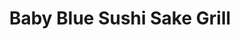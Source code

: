 ---
layout: place
title: "Baby Blue Sushi Sake Grill"
permalink: /nebraska/omaha/baby-blue-sushi-sake-grill.html
stateAbbr: NE
stateName: Nebraska
cityName: Omaha
seo:
  name: "Baby Blue Sushi Sake Grill"
  type: Restaurant
  links: http://www.bluesushisakegrill.com/
description: "Modern, clubby restaurant featuring sushi & Japanese tapas, plus fancy mixed drinks. Baby Blue Sushi Sake Grill serves delicious sushi in Omaha, Nebraska. Try fresh Japanese dishes for a great dining experience. Available for takeout, delivery, lunch, and dinner."
place_id: ChIJQwlWyAvxk4cR0lnR9TR2sIw
photos:
  - name: >-
      places/ChIJQwlWyAvxk4cR0lnR9TR2sIw/photos/AeeoHcLNzwm7VNrFajIZSc_O6uQZlSKRAVHzBNIVjjKxzNkZX0ryTWaYLeo6UPhkV6e8SKi0dAP8LlSQOfdfG_q0_Qho5f7gLxBbu_IaEfI94Berayzi4zB56imdvboiKbSejlBSWrGApkuyQvK0dvbzZKqN88W4Pk2PD96U6okJFTYiiIcOWV6zPTr9qAS89iLGowVJJZ4xn1N3-JXMhQubnmU69ZryO-BQrR5QbphAOMQI4Bt5msL340q8lJ5fvonDB1zYeHgw4SFkc4uVuUjKW-kjaPIV2T_8f--6lbs9XwuZzQ
    widthPx: 2048
    heightPx: 1419
    authorAttributions:
      - displayName: Baby Blue Sushi Sake Grill
        uri: https://maps.google.com/maps/contrib/101521310417142191216
        photoUri: >-
          https://lh3.googleusercontent.com/a-/ALV-UjWsQLtEupAK-0ih_yuopgWPVJz32iX25hYdXEgVecZ-n8JkB4zA=s100-p-k-no-mo
    flagContentUri: >-
      https://www.google.com/local/imagery/report/?cb_client=maps_api_places.places_api&image_key=!1e10!2sAF1QipNMWiw2D-QpiPxid9Gchh6AzYEkumY8NWGxl9X4&hl=en-US
    googleMapsUri: >-
      https://www.google.com/maps/place//data=!3m4!1e2!3m2!1sAF1QipNMWiw2D-QpiPxid9Gchh6AzYEkumY8NWGxl9X4!2e10!4m2!3m1!1s0x8793f10bc8560943:0x8cb07634f5d159d2
  - name: >-
      places/ChIJQwlWyAvxk4cR0lnR9TR2sIw/photos/AeeoHcIYLd_mqx45-FOfMeLM1ZRX_PCSIVShEB5tQLpWypdr1-liU0ZvdfvDKd5LmVzZh7Cubhgn-7ad8_4KVjY4w0uu4TcUOOyJgCymrtZ3fgAUs_uBYw2W2TqhLirYA-6pZNky-WMnlBpBMyFyuSA7QAKrPFgwnw7HAP8exc0R8ykE6rdj-e281AT3FV4gilu3VI1VsQrqSKIuMTo6LcfvK4sxhmlHFmv-U_3ifvWnKRXx06HMhiOC-iNGhEoyucjist-NzFWeXRPOc3sMtCjswa0H9O2ElwzIYFkgYW0ao48rhQ
    widthPx: 2048
    heightPx: 1218
    authorAttributions:
      - displayName: Baby Blue Sushi Sake Grill
        uri: https://maps.google.com/maps/contrib/101521310417142191216
        photoUri: >-
          https://lh3.googleusercontent.com/a-/ALV-UjWsQLtEupAK-0ih_yuopgWPVJz32iX25hYdXEgVecZ-n8JkB4zA=s100-p-k-no-mo
    flagContentUri: >-
      https://www.google.com/local/imagery/report/?cb_client=maps_api_places.places_api&image_key=!1e10!2sAF1QipPENfAiLqyuCG3rKFv4Sy5FKeLRwu1FhNMeG2Ic&hl=en-US
    googleMapsUri: >-
      https://www.google.com/maps/place//data=!3m4!1e2!3m2!1sAF1QipPENfAiLqyuCG3rKFv4Sy5FKeLRwu1FhNMeG2Ic!2e10!4m2!3m1!1s0x8793f10bc8560943:0x8cb07634f5d159d2
  - name: >-
      places/ChIJQwlWyAvxk4cR0lnR9TR2sIw/photos/AeeoHcJrvkLRNlIf9A1cj1aximwirmPwJc53zEWVwmo06XpiLDS6yIBCRCjIYVGLHxUdcy_ZWrnecnrDO_Pc0JejKxsD-Q-EJApU7_odJCjtkbuAi1ajC4lAZ7wOTTIck6buS1dMJ_HkQ24yG3eBzbq07EEG_G-SAQuWuaoAhwAVXkJo_sFQMRubscm2gj45EJDyHdFEgC_J8D80f-sNhXDjZYPqSHtTY1dOs9uybLtxrPrIYrve0HKJ-lhntyFHLom-fA4W9SC1ND7FM61les4zCjP_hcJ3Mr_4-PYpMZqsRMDoJmEA-UlwWuLoX-XWX07lTDEGVyDqph8BMeM2GgLtf0o97l0sPxi6Xfp_jN1h-Yz2qzvmuF77OlEPEWDXv47XFhHLR57nFqPR-Nml3pS7dvF3AX2U3rwA9WrDCjY_b3fNApVW
    widthPx: 4032
    heightPx: 3024
    authorAttributions:
      - displayName: David Shutter
        uri: https://maps.google.com/maps/contrib/118082772180965550620
        photoUri: >-
          https://lh3.googleusercontent.com/a-/ALV-UjUAG2wl76SkjDo85yv5ymoYCaQzH5KH-upY1JjVShdwirX3IHjpZA=s100-p-k-no-mo
    flagContentUri: >-
      https://www.google.com/local/imagery/report/?cb_client=maps_api_places.places_api&image_key=!1e10!2sCIHM0ogKEICAgICX8uKGpQE&hl=en-US
    googleMapsUri: >-
      https://www.google.com/maps/place//data=!3m4!1e2!3m2!1sCIHM0ogKEICAgICX8uKGpQE!2e10!4m2!3m1!1s0x8793f10bc8560943:0x8cb07634f5d159d2
  - name: >-
      places/ChIJQwlWyAvxk4cR0lnR9TR2sIw/photos/AeeoHcKrdbAV-6_Tvu0Chmu3LqK7PiqLFtPfVY2NEaEw3ZLt4D1mrZhUtpIqCMD4CWsXyVwfJvhKurVkWzj1yig3NP3WuMVnrnKWtZxw8pUvGJIFA6UMjTJ5JYlctXQM9_J3t1KdFMMnKqdHi6DRqbsY22O25VOtGLa_l_Nn5KC_LLD0Q-NU_Wa2zzp0unWNqfZtV6G8rXbF1pb3T0JM-MP0wp_S2BvJcNdmQZiWlUzopF2jRvNym-5lpW5iHxrjsZf4FTi0rPmD_V-C3g9f3UmsQawiXQ3gFZhy35lopP07m51TE1k3adv-y9aphM25feyP-4qH718Dqz8335IQ-7SSgEsB5xbxVxxPygyIyG_8a6xDaVRidJQw2Ts3gnYDvCleJhbmbtbXILgImNVy55bETg7bBiUDcDJ05jRZhTC-Slp3qdFl
    widthPx: 3024
    heightPx: 4032
    authorAttributions:
      - displayName: Faith Melegrito
        uri: https://maps.google.com/maps/contrib/107353174579083605852
        photoUri: >-
          https://lh3.googleusercontent.com/a-/ALV-UjWSgJTfMQKirD-HKTWZBTXN2mp86WvGyp-b_Smzr58hMax9xrtH3A=s100-p-k-no-mo
    flagContentUri: >-
      https://www.google.com/local/imagery/report/?cb_client=maps_api_places.places_api&image_key=!1e10!2sCIHM0ogKEICAgIDX1_O3tAE&hl=en-US
    googleMapsUri: >-
      https://www.google.com/maps/place//data=!3m4!1e2!3m2!1sCIHM0ogKEICAgIDX1_O3tAE!2e10!4m2!3m1!1s0x8793f10bc8560943:0x8cb07634f5d159d2
  - name: >-
      places/ChIJQwlWyAvxk4cR0lnR9TR2sIw/photos/AeeoHcJWT-msNnFMAvzQIk8D_5T20ME2qJcw70IGfraOnSW3P0NJEQ0R73VrDS_H6l_-D3bbfMVpC-3FoaDgFnmNdFDIgb3Dj_RP2uWNUUMOlZlRlUhctk63jafc2gWsF3OcgCcAXmoAKJrUqEs518sPPb-tK4KEEQgTDmCmiBakrdd9iGObiCXGo5A-5ohwBfUXFnAf_D6fKTWwrAcKsqUvSuPgpbMVpRaw7BJQIMuKALu6ebK5blxbb1ydkKGbdCca62CZPeJK3Z5cbJQM_8XATyDTD2JXucar2YiH3S8vRbZK6w
    widthPx: 2775
    heightPx: 1790
    authorAttributions:
      - displayName: Baby Blue Sushi Sake Grill
        uri: https://maps.google.com/maps/contrib/101521310417142191216
        photoUri: >-
          https://lh3.googleusercontent.com/a-/ALV-UjWsQLtEupAK-0ih_yuopgWPVJz32iX25hYdXEgVecZ-n8JkB4zA=s100-p-k-no-mo
    flagContentUri: >-
      https://www.google.com/local/imagery/report/?cb_client=maps_api_places.places_api&image_key=!1e10!2sAF1QipNVUKFv-HjyovNv-0czzrlrvGQTsW797-8qhLVS&hl=en-US
    googleMapsUri: >-
      https://www.google.com/maps/place//data=!3m4!1e2!3m2!1sAF1QipNVUKFv-HjyovNv-0czzrlrvGQTsW797-8qhLVS!2e10!4m2!3m1!1s0x8793f10bc8560943:0x8cb07634f5d159d2
  - name: >-
      places/ChIJQwlWyAvxk4cR0lnR9TR2sIw/photos/AeeoHcJCuha-LtMFayjZHBvKvXNRuE3uJgbqf8GTXP-hUotx4lrd3dVpBS3Y0un2yR7sXnWgYXbInGgwuWO_jg3qG1xoHHYMYCax3nOGHuoB0TWaXl1g9m6SmiQ_gSsjeanPL5VGQ-DkPBamxPNN829SDLSVn0Tg2dhFE2mUWGYqejPI_-yYZEE9TxvIcilKddP7XhfI-zyDd5wWngKE6156Gs01oasN39QDELzd1MW-jd2E9orMw4iCKQod-Wm2kpQIql50VHz3fVeA0RFPeK5S5cC0k6ENPRieWRLUUGfAaSRaERHSZN2RmxDzvb-g0S8N5gH_sb9mXcNb4hxjxhuEqPN2H9OQ75e4mRhhrkyv-sBt7stjRLllGEdd86InbYOiNNSCRs82PJ0xLuOIwHMXV6uL-RUC-9qXBd2iyrkBAZywwGk
    widthPx: 4800
    heightPx: 3600
    authorAttributions:
      - displayName: David Shutter
        uri: https://maps.google.com/maps/contrib/118082772180965550620
        photoUri: >-
          https://lh3.googleusercontent.com/a-/ALV-UjUAG2wl76SkjDo85yv5ymoYCaQzH5KH-upY1JjVShdwirX3IHjpZA=s100-p-k-no-mo
    flagContentUri: >-
      https://www.google.com/local/imagery/report/?cb_client=maps_api_places.places_api&image_key=!1e10!2sCIHM0ogKEICAgICX8uKGyQE&hl=en-US
    googleMapsUri: >-
      https://www.google.com/maps/place//data=!3m4!1e2!3m2!1sCIHM0ogKEICAgICX8uKGyQE!2e10!4m2!3m1!1s0x8793f10bc8560943:0x8cb07634f5d159d2
  - name: >-
      places/ChIJQwlWyAvxk4cR0lnR9TR2sIw/photos/AeeoHcI4HIRdCb1Pkq3TKVytZ43Z3XR0v1m0-Vq0md_DS1NThU_erxInNDL0gzxuKJLCWxYm7Tq_f5nxntcQCdXEic4gXwj-0w_PTa1_xRDk8qTMUSXewzMW7qO-NnN-qIjPZ7Ia6BGnNTgx7MgJ22hNEwDyk6dIaPk4WPhvxFQH3zw6LxUvigZzNxbOSAJo1lA5sa5pTzV_wFghpSFO_j9_-5K8xtMWaTLpFoU50e-QVyL1tveACHektFjP_HXs9BKmkFYHYGnTeGf4tWn7xT4kTe63ZZ5vIs1UeR-0z4AdrBWBFEGZxdq1pZrYrGlwiC_nwY7D2_OIKjnJLhYwcMF9ayj2fbY8oJ1Ush0TdrcetCbZxHSJvEjc2t76eMNFmxpeJG__2x1UzwlPIhYMBPreF_7JOWg7FIbLHVub-lcfhQRZs1rM
    widthPx: 3024
    heightPx: 4032
    authorAttributions:
      - displayName: David Shutter
        uri: https://maps.google.com/maps/contrib/118082772180965550620
        photoUri: >-
          https://lh3.googleusercontent.com/a-/ALV-UjUAG2wl76SkjDo85yv5ymoYCaQzH5KH-upY1JjVShdwirX3IHjpZA=s100-p-k-no-mo
    flagContentUri: >-
      https://www.google.com/local/imagery/report/?cb_client=maps_api_places.places_api&image_key=!1e10!2sCIHM0ogKEICAgICX8uKGtQE&hl=en-US
    googleMapsUri: >-
      https://www.google.com/maps/place//data=!3m4!1e2!3m2!1sCIHM0ogKEICAgICX8uKGtQE!2e10!4m2!3m1!1s0x8793f10bc8560943:0x8cb07634f5d159d2
  - name: >-
      places/ChIJQwlWyAvxk4cR0lnR9TR2sIw/photos/AeeoHcLp7A9ErrGM8Ukx3vXcpuxQ4xY5wdYz8Fo7ZiC1AzegnexdpV5sueEMSorAxGx5y02-6OO5SyQfsOLsRlURnzEpkyMJF7QqebOP1y9XHxBTzg4i-vF-VmtdkVYPXT9Kh58FIxiVbm8MUG8SNSjBIKjuSLWXoV0R2kFlpVIQDWYxShlOxGzv4sAOJg7_mgjAOijjU6W7mfmrXYVR6N5cdD6RwlHZU9gZ2qH8a7Fh-IVg-NHBJjXmggfN60NalsHI5QHy0nwa_eB_iKOfZQfgGGZcvajQ2sj1xDdue1nD8zQwynE2RP66PxDaEbDlVRK1lfYa_ZHMA3IgYI_r0ax0PFiHpVXvPXNo7PcbVRfzYyULHk4ZkEwzN6lj29LyWmwNW6A2e20Vvs6ydf8asjcK35gUHLI5YHOJmgOO6dvcxLXTEaCa
    widthPx: 3024
    heightPx: 4032
    authorAttributions:
      - displayName: Kevin Risetyo
        uri: https://maps.google.com/maps/contrib/110873791287191380681
        photoUri: >-
          https://lh3.googleusercontent.com/a/ACg8ocLAoNEot7cduOvyC3B0Rcn9KVwdD060XvQl9_7JaiBzk5Fv3NMo=s100-p-k-no-mo
    flagContentUri: >-
      https://www.google.com/local/imagery/report/?cb_client=maps_api_places.places_api&image_key=!1e10!2sCIHM0ogKEICAgIDHreOB9wE&hl=en-US
    googleMapsUri: >-
      https://www.google.com/maps/place//data=!3m4!1e2!3m2!1sCIHM0ogKEICAgIDHreOB9wE!2e10!4m2!3m1!1s0x8793f10bc8560943:0x8cb07634f5d159d2
  - name: >-
      places/ChIJQwlWyAvxk4cR0lnR9TR2sIw/photos/AeeoHcLA2tcSbS0ayJNnO1cyzw7zmljjC1zIRHroqNBuyE23tx3wBMcELOkLENkJ-EHJMP1emHKZtGEry5yj_622EdOm44vPVKJ28SI5vZN_rvWWNWNQc3eLyIiMjwxXYM1cU2rQlAwF1Q7HgEBWOIRUyEQzEClaGRWgV6tPH4l4g9maJ3aZIFqXiZPLRWCh-leffHCoaq5c2D38HFuyriLx2dNQ3oz_O506XA_Yx-DDxaGij0CLWXNvJQOk9jhM011JlimyUCHpLb8OJgGjEqVRymTu4y9PgqnMmwx1tMH_YAP3_w
    widthPx: 2048
    heightPx: 1254
    authorAttributions:
      - displayName: Baby Blue Sushi Sake Grill
        uri: https://maps.google.com/maps/contrib/101521310417142191216
        photoUri: >-
          https://lh3.googleusercontent.com/a-/ALV-UjWsQLtEupAK-0ih_yuopgWPVJz32iX25hYdXEgVecZ-n8JkB4zA=s100-p-k-no-mo
    flagContentUri: >-
      https://www.google.com/local/imagery/report/?cb_client=maps_api_places.places_api&image_key=!1e10!2sAF1QipNBfAVxE7Iy9nsgduv0l8gOKVD138PsQbl62KQh&hl=en-US
    googleMapsUri: >-
      https://www.google.com/maps/place//data=!3m4!1e2!3m2!1sAF1QipNBfAVxE7Iy9nsgduv0l8gOKVD138PsQbl62KQh!2e10!4m2!3m1!1s0x8793f10bc8560943:0x8cb07634f5d159d2
  - name: >-
      places/ChIJQwlWyAvxk4cR0lnR9TR2sIw/photos/AeeoHcIOMIQCJxINbNFCV1_IFTiU3QQniLp_zLvb9ugUczcBRZxkZ8WmRXi8V9yR4C4n3Vpw4L_Tew3KDCxJ6kr1rS53lGO9w_EXKltbPfp6kjcLvV07NZ4gh3_1GML639jjYGcGEsi_8Q4HzSxCT-4w62s1Lz7nX1ZTqgGBbg3v5eCTMFHs3c3z8wr_CSCA8FZgt3HkbVcFb3MJ5OHzkh_gw1XsCqe8XNBeKrRUxPIOPSrznbH5LDJ5b1dnr6dTDcN-iSA-y9KAwPxb9rtbYJzpLNw5PaTSREbhUitVIfpiHo7xFftTeQvXDi8qo3n-HnmW5V0o4Zx8MkWNH5zvHH3lLqGtEy49x5PqXYd_DgDxePUFsNdPgqVkI9RevKMHx0qvYDEYdX2M1PbGVrzgVdDQVmTptxAPDfXl1F7JgSnBMnBJrgBMkO22GPpkOcj-SPnn
    widthPx: 3000
    heightPx: 4000
    authorAttributions:
      - displayName: Don Woods
        uri: https://maps.google.com/maps/contrib/114421276974929959736
        photoUri: >-
          https://lh3.googleusercontent.com/a-/ALV-UjXsoIbHj_rAlirVpqzLGyMdqqM_lCpS7_VA9-0c-Yh3GzbUvnE9fw=s100-p-k-no-mo
    flagContentUri: >-
      https://www.google.com/local/imagery/report/?cb_client=maps_api_places.places_api&image_key=!1e10!2sCIABIhAGbwPT2wBaIme566sADNw7&hl=en-US
    googleMapsUri: >-
      https://www.google.com/maps/place//data=!3m4!1e2!3m2!1sCIABIhAGbwPT2wBaIme566sADNw7!2e10!4m2!3m1!1s0x8793f10bc8560943:0x8cb07634f5d159d2
address: 16939 Wright Plaza, Omaha, NE 68130, USA
street: 16939 Wright Plaza
city: Omaha
state: NE
zip: '68130'
country: USA
neighborhood: West Omaha
latitude: '41.232924'
longitude: '-96.179278'
accessibility_options:
  wheelchairAccessibleParking: true
  wheelchairAccessibleEntrance: true
  wheelchairAccessibleRestroom: true
  wheelchairAccessibleSeating: true
business_status: OPERATIONAL
name: Baby Blue Sushi Sake Grill
google_maps_links:
  directionsUri: >-
    https://www.google.com/maps/dir//''/data=!4m7!4m6!1m1!4e2!1m2!1m1!1s0x8793f10bc8560943:0x8cb07634f5d159d2!3e0
  placeUri: https://maps.google.com/?cid=10137732731045501394
  writeAReviewUri: >-
    https://www.google.com/maps/place//data=!4m3!3m2!1s0x8793f10bc8560943:0x8cb07634f5d159d2!12e1
  reviewsUri: >-
    https://www.google.com/maps/place//data=!4m4!3m3!1s0x8793f10bc8560943:0x8cb07634f5d159d2!9m1!1b1
  photosUri: >-
    https://www.google.com/maps/place//data=!4m3!3m2!1s0x8793f10bc8560943:0x8cb07634f5d159d2!10e5
primary_type: Sushi Restaurant
opening_hours:
  regular: null
  current: null
secondary_opening_hours:
  regular:
    weekdayDescriptions: null
    type: null
  current:
    weekdayDescriptions: null
    type: null
phone: (402) 547-5959
price_level: PRICE_LEVEL_MODERATE
price_range: null
rating: '4.5'
rating_count: 1023
website: http://www.bluesushisakegrill.com/
reviews:
  - name: >-
      places/ChIJQwlWyAvxk4cR0lnR9TR2sIw/reviews/ChZDSUhNMG9nS0VJQ0FnSUNYOHVLR0NREAE
    relativePublishTimeDescription: 6 months ago
    rating: 4
    text:
      text: >-
        My wife and I came here for our weekly date night. This was a new
        restaurant that we haven’t been to as this is tradition, when we go out
        for dinner. Upon entering, we are greeted with a smile and are quickly
        seated. Our waitress was gregarious and promptly delivered water. I have
        no complaints except I wish that the mango sauce that came with the crab
        Rangoon was a little more, substantial. The price was fair, and the
        service wasn’t too bad. 😊
      languageCode: en
    originalText:
      text: >-
        My wife and I came here for our weekly date night. This was a new
        restaurant that we haven’t been to as this is tradition, when we go out
        for dinner. Upon entering, we are greeted with a smile and are quickly
        seated. Our waitress was gregarious and promptly delivered water. I have
        no complaints except I wish that the mango sauce that came with the crab
        Rangoon was a little more, substantial. The price was fair, and the
        service wasn’t too bad. 😊
      languageCode: en
    authorAttribution:
      displayName: David Shutter
      uri: https://www.google.com/maps/contrib/118082772180965550620/reviews
      photoUri: >-
        https://lh3.googleusercontent.com/a-/ALV-UjUAG2wl76SkjDo85yv5ymoYCaQzH5KH-upY1JjVShdwirX3IHjpZA=s128-c0x00000000-cc-rp-mo-ba5
    publishTime: '2024-10-15T01:21:42.520996Z'
    flagContentUri: >-
      https://www.google.com/local/review/rap/report?postId=ChZDSUhNMG9nS0VJQ0FnSUNYOHVLR0NREAE&d=17924085&t=1
    googleMapsUri: >-
      https://www.google.com/maps/reviews/data=!4m6!14m5!1m4!2m3!1sChZDSUhNMG9nS0VJQ0FnSUNYOHVLR0NREAE!2m1!1s0x8793f10bc8560943:0x8cb07634f5d159d2
  - name: >-
      places/ChIJQwlWyAvxk4cR0lnR9TR2sIw/reviews/ChZDSUhNMG9nS0VJQ0FnSURYMV9QVk1BEAE
    relativePublishTimeDescription: 5 months ago
    rating: 5
    text:
      text: >-
        Excited for the coming renovations!!!


        Blue Sake Sushi is hands-down one of the best sushi spots we’ve been to,
        and our experience was made even better thanks to our incredible server,
        Madeline! From start to finish, she made sure we were well taken care
        of, offering great recommendations and keeping the atmosphere fun and
        welcoming. It’s rare to find service that’s as attentive and friendly as
        Madeline’s, and it truly made our visit memorable.


        One of the highlights was their all-day Sunday happy hour – an absolute
        win! The selection was fantastic, with delicious sushi, creative
        appetizers, and drink specials that made it easy to try a little of
        everything. Every dish we tried was fresh, beautifully presented, and
        full of flavor. Blue Sake Sushi really nails it on quality and variety,
        and the happy hour made it an incredible value as well.


        If you’re looking for a place that combines excellent food, a lively
        atmosphere, and top-notch service, look no further than Blue Sake Sushi.
        Thanks to Madeline and the whole team for a wonderful dining experience
        – we’ll definitely be back soon!
      languageCode: en
    originalText:
      text: >-
        Excited for the coming renovations!!!


        Blue Sake Sushi is hands-down one of the best sushi spots we’ve been to,
        and our experience was made even better thanks to our incredible server,
        Madeline! From start to finish, she made sure we were well taken care
        of, offering great recommendations and keeping the atmosphere fun and
        welcoming. It’s rare to find service that’s as attentive and friendly as
        Madeline’s, and it truly made our visit memorable.


        One of the highlights was their all-day Sunday happy hour – an absolute
        win! The selection was fantastic, with delicious sushi, creative
        appetizers, and drink specials that made it easy to try a little of
        everything. Every dish we tried was fresh, beautifully presented, and
        full of flavor. Blue Sake Sushi really nails it on quality and variety,
        and the happy hour made it an incredible value as well.


        If you’re looking for a place that combines excellent food, a lively
        atmosphere, and top-notch service, look no further than Blue Sake Sushi.
        Thanks to Madeline and the whole team for a wonderful dining experience
        – we’ll definitely be back soon!
      languageCode: en
    authorAttribution:
      displayName: Faith Melegrito
      uri: https://www.google.com/maps/contrib/107353174579083605852/reviews
      photoUri: >-
        https://lh3.googleusercontent.com/a-/ALV-UjWSgJTfMQKirD-HKTWZBTXN2mp86WvGyp-b_Smzr58hMax9xrtH3A=s128-c0x00000000-cc-rp-mo-ba4
    publishTime: '2024-10-31T22:54:59.733700Z'
    flagContentUri: >-
      https://www.google.com/local/review/rap/report?postId=ChZDSUhNMG9nS0VJQ0FnSURYMV9QVk1BEAE&d=17924085&t=1
    googleMapsUri: >-
      https://www.google.com/maps/reviews/data=!4m6!14m5!1m4!2m3!1sChZDSUhNMG9nS0VJQ0FnSURYMV9QVk1BEAE!2m1!1s0x8793f10bc8560943:0x8cb07634f5d159d2
  - name: >-
      places/ChIJQwlWyAvxk4cR0lnR9TR2sIw/reviews/ChZDSUhNMG9nS0VJQ0FnSUNYOHVMVkZ3EAE
    relativePublishTimeDescription: 6 months ago
    rating: 5
    text:
      text: >-
        Oh my YUMMMMMM!!


        If you're a fan of sushi 🍣 than this stop is a MUST. The service was
        stellar, and the food was even better 😋 👌🏻


        My husband got the thriller sushi roll (he's not a huge fish guy - but
        loves to try the cooked items or fried items and to accommodate my love
        for seafood and sushi). It was a hint of spicy with a touch of shrimp 🍤
        flavoring, I initially thought of curry when I tried it.


        My selection this evening was the miso soup and tuna tower, and it was
        delightful. *Check out the photos as I'm not a great how to explain it.
        Think of a deconstructed sushi roll in a tower of amazing. Raw tuna,
        tabico, Avocado 🥑 crab mix and rice with sweet sauces on the plate to
        mix around when grabbing bites.
      languageCode: en
    originalText:
      text: >-
        Oh my YUMMMMMM!!


        If you're a fan of sushi 🍣 than this stop is a MUST. The service was
        stellar, and the food was even better 😋 👌🏻


        My husband got the thriller sushi roll (he's not a huge fish guy - but
        loves to try the cooked items or fried items and to accommodate my love
        for seafood and sushi). It was a hint of spicy with a touch of shrimp 🍤
        flavoring, I initially thought of curry when I tried it.


        My selection this evening was the miso soup and tuna tower, and it was
        delightful. *Check out the photos as I'm not a great how to explain it.
        Think of a deconstructed sushi roll in a tower of amazing. Raw tuna,
        tabico, Avocado 🥑 crab mix and rice with sweet sauces on the plate to
        mix around when grabbing bites.
      languageCode: en
    authorAttribution:
      displayName: Caralea
      uri: https://www.google.com/maps/contrib/101286948640984709470/reviews
      photoUri: >-
        https://lh3.googleusercontent.com/a-/ALV-UjX2udL6kLJ_FesAifUhkycv3sDvwYTn81ViYjG3NJ8dY627SeGh=s128-c0x00000000-cc-rp-mo-ba6
    publishTime: '2024-10-15T01:22:04.382418Z'
    flagContentUri: >-
      https://www.google.com/local/review/rap/report?postId=ChZDSUhNMG9nS0VJQ0FnSUNYOHVMVkZ3EAE&d=17924085&t=1
    googleMapsUri: >-
      https://www.google.com/maps/reviews/data=!4m6!14m5!1m4!2m3!1sChZDSUhNMG9nS0VJQ0FnSUNYOHVMVkZ3EAE!2m1!1s0x8793f10bc8560943:0x8cb07634f5d159d2
  - name: >-
      places/ChIJQwlWyAvxk4cR0lnR9TR2sIw/reviews/ChdDSUhNMG9nS0VJQ0FnSURIcmVPQmx3RRAB
    relativePublishTimeDescription: 6 months ago
    rating: 5
    text:
      text: >-
        This is my 2nd visit to Blue Sake. I went to downtown Omaha on my 1st
        visit. And i just know there are another branch in other locations since
        i’m new in Omaha.


        I love all the foods here, though it is corporate restaurant but they
        still keep the quality good!


        Don’t forget to get the Tempura Ice Cream as a dessert.
      languageCode: en
    originalText:
      text: >-
        This is my 2nd visit to Blue Sake. I went to downtown Omaha on my 1st
        visit. And i just know there are another branch in other locations since
        i’m new in Omaha.


        I love all the foods here, though it is corporate restaurant but they
        still keep the quality good!


        Don’t forget to get the Tempura Ice Cream as a dessert.
      languageCode: en
    authorAttribution:
      displayName: Kevin Risetyo
      uri: https://www.google.com/maps/contrib/110873791287191380681/reviews
      photoUri: >-
        https://lh3.googleusercontent.com/a/ACg8ocLAoNEot7cduOvyC3B0Rcn9KVwdD060XvQl9_7JaiBzk5Fv3NMo=s128-c0x00000000-cc-rp-mo-ba3
    publishTime: '2024-09-18T22:14:05.808672Z'
    flagContentUri: >-
      https://www.google.com/local/review/rap/report?postId=ChdDSUhNMG9nS0VJQ0FnSURIcmVPQmx3RRAB&d=17924085&t=1
    googleMapsUri: >-
      https://www.google.com/maps/reviews/data=!4m6!14m5!1m4!2m3!1sChdDSUhNMG9nS0VJQ0FnSURIcmVPQmx3RRAB!2m1!1s0x8793f10bc8560943:0x8cb07634f5d159d2
  - name: >-
      places/ChIJQwlWyAvxk4cR0lnR9TR2sIw/reviews/ChZDSUhNMG9nS0VJQ0FnSUNqeDdTZVNBEAE
    relativePublishTimeDescription: 11 months ago
    rating: 5
    text:
      text: >-
        We had an awesome experience last night! After our order for the Build
        Your Own Sushi Box somehow didn’t go through (probably our fault) we
        thought we were out of luck and would just have to try it another time,
        but Sean and the chefs came through amazingly and were able to put it
        together for us, saving date night! The box was a ton of fun to make the
        rolls ourselves and the quality was top notch, we would definitely
        recommend it to anyone looking to have a fun night at home trying out
        making your own rolls! Thanks so much for the amazing service and
        delicious food!
      languageCode: en
    originalText:
      text: >-
        We had an awesome experience last night! After our order for the Build
        Your Own Sushi Box somehow didn’t go through (probably our fault) we
        thought we were out of luck and would just have to try it another time,
        but Sean and the chefs came through amazingly and were able to put it
        together for us, saving date night! The box was a ton of fun to make the
        rolls ourselves and the quality was top notch, we would definitely
        recommend it to anyone looking to have a fun night at home trying out
        making your own rolls! Thanks so much for the amazing service and
        delicious food!
      languageCode: en
    authorAttribution:
      displayName: Christian Jones
      uri: https://www.google.com/maps/contrib/114926167195950825632/reviews
      photoUri: >-
        https://lh3.googleusercontent.com/a/ACg8ocKt2Zwm6358tY9aHA_0d5sFqYGQIb9myjXL4bNRfPY2c9qCAQ=s128-c0x00000000-cc-rp-mo
    publishTime: '2024-04-26T13:10:01.968713Z'
    flagContentUri: >-
      https://www.google.com/local/review/rap/report?postId=ChZDSUhNMG9nS0VJQ0FnSUNqeDdTZVNBEAE&d=17924085&t=1
    googleMapsUri: >-
      https://www.google.com/maps/reviews/data=!4m6!14m5!1m4!2m3!1sChZDSUhNMG9nS0VJQ0FnSUNqeDdTZVNBEAE!2m1!1s0x8793f10bc8560943:0x8cb07634f5d159d2
parking_options:
  freeParkingLot: true
  freeStreetParking: true
  valetParking: false
payment_options:
  acceptsDebitCards: true
  acceptsCashOnly: false
  acceptsNfc: true
allow_dogs: null
curbside_pickup: true
delivery: true
dine_in: true
good_for_children: null
good_for_groups: true
good_for_sports: false
live_music: null
menu_for_children: null
outdoor_seating: true
reservable: true
restroom: true
serves_beer: true
serves_breakfast: false
serves_brunch: false
serves_cocktails: true
serves_coffee: null
serves_dinner: true
serves_dessert: null
serves_lunch: true
serves_vegetarian_food: true
serves_wine: true
takeout: true
summary: >-
  Modern, clubby restaurant featuring sushi & Japanese tapas, plus fancy mixed
  drinks.

---